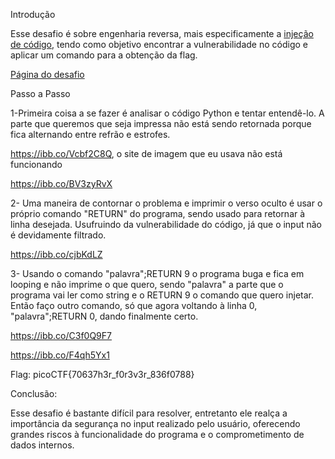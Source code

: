 Introdução

Esse desafio é sobre engenharia reversa, mais especificamente a [injeção de código](https://brightsec.com/blog/code-injection/),
tendo como objetivo encontrar a vulnerabilidade no código e aplicar um comando para a obtenção
da flag.

[Página do desafio](https://play.picoctf.org/practice/challenge/472)

Passo a Passo

1-Primeira coisa a se fazer é analisar o código Python e tentar entendê-lo.
A parte que queremos que seja impressa não está sendo retornada porque fica alternando entre refrão e estrofes.

https://ibb.co/Vcbf2C8Q, o site de imagem que eu usava não está funcionando

https://ibb.co/BV3zyRvX

2- Uma maneira de contornar o problema e imprimir o verso oculto é usar o próprio comando "RETURN" do programa, sendo usado para
retornar à linha desejada. Usufruindo da vulnerabilidade do código, já que o input não é devidamente filtrado.

https://ibb.co/cjbKdLZ

3- Usando o comando "palavra";RETURN 9 o programa buga e fica em looping e não imprime o que quero, sendo "palavra" a parte que o programa vai ler como string
e o RETURN 9 o comando que quero injetar.
Então faço outro comando, só que agora voltando à linha 0, "palavra";RETURN 0, dando finalmente certo.

https://ibb.co/C3f0Q9F7

https://ibb.co/F4qh5Yx1

Flag: picoCTF{70637h3r_f0r3v3r_836f0788}

Conclusão:

Esse desafio é bastante difícil para resolver, entretanto ele realça a importância
da segurança no input realizado pelo usuário, oferecendo grandes riscos à funcionalidade
do programa e o comprometimento de dados internos.




